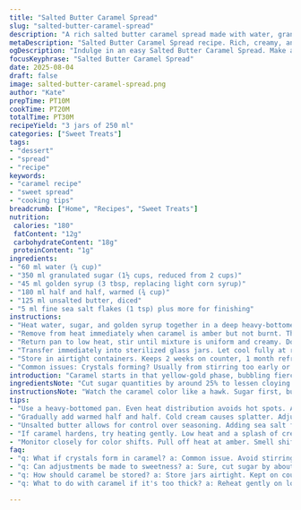 ```yaml
---
title: "Salted Butter Caramel Spread"
slug: "salted-butter-caramel-spread"
description: "A rich salted butter caramel spread made with water, granulated sugar, light corn syrup replaced by golden syrup for deeper flavor, and heavy cream switched to half and half for a lighter texture. Butter replaced with unsalted butter plus added sea salt flakes for adjustable saltiness. Caramel cooked to amber state, finished with gradual cream incorporation for smoothness. Perfect for jars, holds 2 weeks at room temp, 1 month refrigerated. Watch for bubbling intensity and color shifts. No stirring caramel to avoid crystallization. Easy to tweak salt and sweetness balance."
metaDescription: "Salted Butter Caramel Spread recipe. Rich, creamy, and customizable saltiness made with simple ingredients. Perfect for jars and gifting."
ogDescription: "Indulge in an easy Salted Butter Caramel Spread. Make at home and enjoy smooth texture, adjustable saltiness, and rich flavors."
focusKeyphrase: "Salted Butter Caramel Spread"
date: 2025-08-04
draft: false
image: salted-butter-caramel-spread.png
author: "Kate"
prepTime: PT10M
cookTime: PT20M
totalTime: PT30M
recipeYield: "3 jars of 250 ml"
categories: ["Sweet Treats"]
tags:
- "dessert"
- "spread"
- "recipe"
keywords:
- "caramel recipe"
- "sweet spread"
- "cooking tips"
breadcrumb: ["Home", "Recipes", "Sweet Treats"]
nutrition: 
 calories: "180"
 fatContent: "12g"
 carbohydrateContent: "18g"
 proteinContent: "1g"
ingredients:
- "60 ml water (¼ cup)"
- "350 ml granulated sugar (1½ cups, reduced from 2 cups)"
- "45 ml golden syrup (3 tbsp, replacing light corn syrup)"
- "180 ml half and half, warmed (¾ cup)"
- "125 ml unsalted butter, diced"
- "5 ml fine sea salt flakes (1 tsp) plus more for finishing"
instructions:
- "Heat water, sugar, and golden syrup together in a deep heavy-bottomed saucepan over medium heat. Do not stir once boiling starts. Bubbles should grow larger, edges turn golden. Watch color closely; aim for a light amber with some wisps of deeper brown for flavor. About 15–18 minutes."
- "Remove from heat immediately when caramel is amber but not burnt. The smell shifts from sweet to deep toasted. Slowly pour in warm half and half while whisking gently off heat. Noise of steam and sputtering—important to pour gradually to avoid splattering and sudden temperature shock."
- "Return pan to low heat, stir until mixture is uniform and creamy. Don’t rush stirring. Incorporate butter next, piece by piece, whisking to melt fully and emulsify. Butter at room temp melts faster and integrates more smoothly. Add sea salt flakes at this stage, stirring well. Salt flakes give layers of flavor here and retention of saltiness is better than using salted butter alone."
- "Transfer immediately into sterilized glass jars. Let cool fully at room temp, uncovered, until caramel thickens. Should be scoopable but spreadable, shiny surface with slight thickness. Cover only after cool."
- "Store in airtight containers. Keeps 2 weeks on counter, 1 month refrigerated. If refrigerated, caramel firms — warm slightly before use by placing jar in warm water bath for 10 minutes."
- "Common issues: Crystals forming? Usually from stirring too early or sugar impurities. Pick a wide pan for even heating and stir only at the right steps. Burnt caramel smells acrid and bitter, start over. If too thick, gently reheat and add little cream to loosen."
introduction: "Caramel starts in that yellow-gold phase, bubbling fiercely but still transparent. Wait for that sweet smell to shift—smoky, toasted, deep. Then comes the tricky part: adding cream without turning it into a mess. Use half and half instead of heavy cream to keep it lighter on the palate, but warmed — cold dairy wrecks the texture, triggers dangerous splatter. Butter provides richness, but unsalted plus coarse sea salt flakes let you control the salt kick precisely—skip the guesswork. No stirring the sugar-water-syrup until color changes—it’s how you dodge grainy disasters. Timing is everything—eyeball, sniff, listen to the simmering shifts. The texture after cooling? Thick but spreadable, lustrous surface hints at the perfect emulsion. Store tight or it crystallizes, loses that soft mouthfeel. Few ingredients, big learning curve."
ingredientsNote: "Cut sugar quantities by around 25% to lessen cloying sweetness. Golden syrup adds a buttery note compared to light corn syrup and is easy to track down. Half and half offers a lighter body than cream but still rich enough once combined properly. Butter unsalted with added sea salt flakes lets precise seasoning control—adjust saltiness post-caramelization instead of relying on pre-salted butter, which varies batch to batch. Warm your dairy beforehand; cold dairy can seize the caramel when added. Use a wide, heavy-bottom pan for even heat distribution to avoid hot spots that burn sugar. Avoid stirring sugar mix once bubbling starts to prevent premature crystallization, which causes grainy texture. Use wooden spoon or silicone spatula specialized for candy work—plastic or thin metal can cause uneven heat transfer."
instructionsNote: "Watch the caramel color like a hawk. Sugar first, bubbling and foaming without stirring. Those color transitions—amber to golden brown—indicate flavor development. Pull the pan right off the heat the moment you spot amber; residual heat keeps caramel cooking. Adding warm half & half slowly prevents harsh steam bursts and keeps sauce silky. Returning to heat ensures all blends into a cohesive whole; don’t rush this step or lumps form. Adding butter adds brightness, fat, and body; do it gradually to keep the emulsion smooth. Sea salt flakes fold in last to avoid dissolving too early and losing their layered crunch and visual appeal. Cooling at room temp avoids condensation inside jars, which can spoil texture. Refrigeration firms texture; warm jars gently if too stiff to spread. Common fail points? Adding cream too fast, stirring at wrong times, or overheating sugar. Keep calm, watch the pan, practice patience."
tips:
- "Use a heavy-bottomed pan. Even heat distribution avoids hot spots. Avoid any stirring when bubbling starts. Monitor for color changes."
- "Gradually add warmed half and half. Cold cream causes splatter. Adjusting temperature helps maintain silky texture. Watch for bubbling intensity."
- "Unsalted butter allows for control over seasoning. Adding sea salt flakes late preserves texture and flavor layers. Use quality butter."
- "If caramel hardens, try heating gently. Low heat and a splash of cream can help loosen consistency. Keeps spreadable texture."
- "Monitor closely for color shifts. Pull off heat at amber. Smell shifts from sweet to deep toasted—listen for bubbling noises. Timing key."
faq:
- "q: What if crystals form in caramel? a: Common issue. Avoid stirring. Use wide pan for even heat. Impurities can trigger issues too. Start fresh if burnt."
- "q: Can adjustments be made to sweetness? a: Sure, cut sugar by about 25%. Use golden syrup instead of light corn syrup for more depth. Consider balance."
- "q: How should caramel be stored? a: Store jars airtight. Kept on counter for up to two weeks. Refrigeration extends life to a month but firms texture."
- "q: What to do with caramel if it's too thick? a: Reheat gently on low. Add small amounts of cream gradually. Test until desired texture is reached."

---
```

